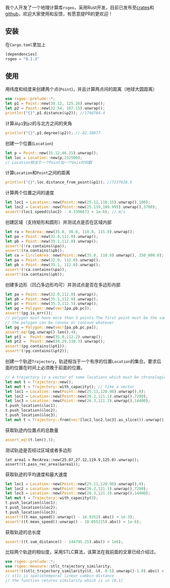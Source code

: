 
我个人开发了一个地理计算库`rsgeo`，采用Rust开发，目前已发布至[crates](https://crates.io/crates/rsgeo)和[github](https://github.com/chuxiuhong/rsgeo)，欢迎大家使用和反馈，有愿意提PR的更欢迎！

## 安装

在`Cargo.toml`里加上

```rust
[dependencies]
rsgeo = "0.1.3"
```

## 使用

用纬度和经度来创建两个点(`Point`)，并且计算两点间的距离（地球大圆距离）

```rust
use rsgeo::prelude::*;
let p1 = Point::new(30.12, 125.26).unwrap(); 
let p2 = Point::new(32.54, 107.15).unwrap();
println!("{}",p1.distance(&p2)); //1740784.4 
```

计算从`p1`到`p2`的与北方之间的夹角

```rust
println!("{}",p1.degree(&p2)); //-82.38877
```

创建一个位置(`Location`)

```rust
let p = Point::new(35.12,46.15).unwrap();
let loc = Location::new(p,232500);
// Location相当于一个Point加一个Unix时间戳
```

计算`Location`和`Point`之间的距离

```rust
println!("{}",loc.distance_from_point(&p1)); //7237628.5
```

计算两个位置之间的速度

```rust
let loc1 = Location::new(Point::new(25.12,110.15).unwrap(),100);
let loc2 = Location::new(Point::new(25.119,109.995).unwrap(),3700);
assert!(loc1.speed(&loc2) - 4.3396673 < 1e-6); // m/s
```

创建区域（支持矩形和圆形）并测试点是否在区域内部

```rust
let ra = RecArea::new(35.0, 36.0, 110.0, 115.0).unwrap();
let pa = Point::new(32.0,112.0).unwrap();
let pb = Point::new(35.1,112.0).unwrap();
assert!(!ra.contains(&pa));
assert!(ra.contains(&pb));
let ca = CircleArea::new(Point::new(35.0, 110.0).unwrap(), 350_000.0);
let pa = Point::new(32.0, 112.0).unwrap();
let pb = Point::new(35.1, 112.0).unwrap();
assert!(!ca.contains(&pa));
assert!(ca.contains(&pb));
```

创建多边形（凹凸多边形均可）并测试点是否在多边形内部

```rust
let pa = Point::new(32.0,112.0).unwrap();
let pb = Point::new(35.1,112.0).unwrap();
let pc = Point::new(35.3,112.5).unwrap();
let pg = Polygon::new(vec![pa,pb,pc]);
assert!(pg.is_err());
// polygon must have more than 3 points.The first point must be the same with the last point.
// the polygon can be convex or concave whatever
let pg = Polygon::new(vec![pa,pb,pc,pa]);
assert_eq!(pg.unwrap().len(),4);
let pt1 =  Point::new(35.0,112.2).unwrap();
let pt2 =  Point::new(34.29,110.3).unwrap();
assert!(pg.contains(&pt1));
assert!(!pg.contains(&pt2));
```

创建一个轨迹`Trajectory`，轨迹相当于一个有序的位置`Location`的集合。要求后面的位置在时间上必须晚于前面的位置。

```rust
// A trajectory is a vector of some locations which must be chronological order.
let mut t = Trajectory::new();
let mut t = Trajectory::with_capacity(); // like a vector
let loc1 = Location::new(Point::new(25.11,120.98).unwrap(),0);
let loc2 = Location::new(Point::new(26.2,121.1).unwrap(),7200);
let loc3 = Location::new(Point::new(26.3,121.3).unwrap(),14400);
t.push_location(&loc1);
t.push_location(&loc2);
t.push_location(&loc3);
let mut t = Trajectory::from(vec![loc1,loc2,loc3].as_slice()).unwrap(); // or initialize with a slice of locations
```

获取轨迹内位置点的总数量

```rust
assert_eq!(t.len(),3);
```

测试轨迹是否经过区域或者多边形

```
let area1 = RecArea::new(25.07,27.12,119.9,125.0).unwrap();
assert!(t.pass_rec_area(&area1));
```

获取轨迹的平均速度和最大速度

```rust
let loc1 = Location::new(Point::new(25.11,120.98).unwrap(),0);
let loc2 = Location::new(Point::new(26.2,121.1).unwrap(),7200);
let loc3 = Location::new(Point::new(26.3,121.3).unwrap(),14400);
let mut t = Trajectory::with_capacity(3);
t.push_location(&loc1);
t.push_location(&loc2);
t.push_location(&loc3);
assert!((t.max_speed().unwrap() - 16.9352).abs() < 1e-3);
assert!((t.mean_speed().unwrap() - 10.055225).abs() < 1e-6);
```

获取轨迹的总长度

```rust
assert!((t.sum_distance() - 144795.25).abs() < 1e6);
```

比较两个轨迹的相似度，采用STLC算法，该算法在我前面的文章已经介绍过。

```rust
use rsgeo::prelude::*;
use rsgeo::measure::stlc_trajectory_similarity;
assert!((stlc_trajectory_similarity(&t, &t, 0.5).unwrap()-1.0).abs() < 1e-6);
// stlc is spatiotemporal linear combin distance
// the function returns similarity which is in (0,1]
```





